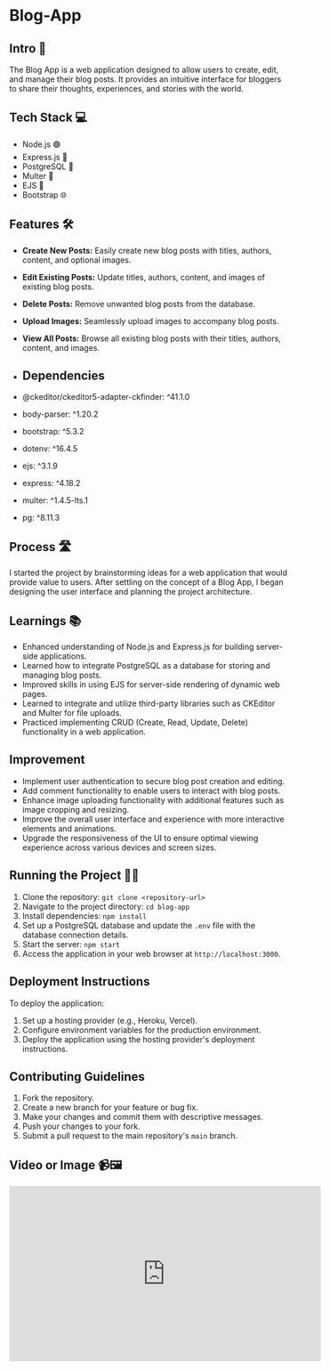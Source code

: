 # Blog-App

## Intro 🚀
The Blog App is a web application designed to allow users to create, edit, and manage their blog posts. It provides an intuitive interface for bloggers to share their thoughts, experiences, and stories with the world.

## Tech Stack 💻
- Node.js 🟢
- Express.js 🚀
- PostgreSQL 🐘
- Multer 📁
- EJS 🎨
- Bootstrap 🌐

## Features 🛠️
- **Create New Posts:** Easily create new blog posts with titles, authors, content, and optional images.
- **Edit Existing Posts:** Update titles, authors, content, and images of existing blog posts.
- **Delete Posts:** Remove unwanted blog posts from the database.
- **Upload Images:** Seamlessly upload images to accompany blog posts.
- **View All Posts:** Browse all existing blog posts with their titles, authors, content, and images.

- ## Dependencies
- @ckeditor/ckeditor5-adapter-ckfinder: ^41.1.0
- body-parser: ^1.20.2
- bootstrap: ^5.3.2
- dotenv: ^16.4.5
- ejs: ^3.1.9
- express: ^4.18.2
- multer: ^1.4.5-lts.1
- pg: ^8.11.3

## Process 🛣️
I started the project by brainstorming ideas for a web application that would provide value to users. After settling on the concept of a Blog App, I began designing the user interface and planning the project architecture.

## Learnings 📚
- Enhanced understanding of Node.js and Express.js for building server-side applications.
- Learned how to integrate PostgreSQL as a database for storing and managing blog posts.
- Improved skills in using EJS for server-side rendering of dynamic web pages.
-  Learned to integrate and utilize third-party libraries such as CKEditor and Multer for file uploads.
- Practiced implementing CRUD (Create, Read, Update, Delete) functionality in a web application.

## Improvement
- Implement user authentication to secure blog post creation and editing.
- Add comment functionality to enable users to interact with blog posts.
- Enhance image uploading functionality with additional features such as image cropping and resizing.
- Improve the overall user interface and experience with more interactive elements and animations.
- Upgrade the responsiveness of the UI to ensure optimal viewing experience across various devices and screen sizes.

## Running the Project 🏃‍♂️
1. Clone the repository: `git clone <repository-url>`
2. Navigate to the project directory: `cd blog-app`
3. Install dependencies: `npm install`
4. Set up a PostgreSQL database and update the `.env` file with the database connection details.
5. Start the server: `npm start`
6.  Access the application in your web browser at `http://localhost:3000`.

## Deployment Instructions
To deploy the application:
1. Set up a hosting provider (e.g., Heroku, Vercel).
2. Configure environment variables for the production environment.
3. Deploy the application using the hosting provider's deployment instructions.

## Contributing Guidelines
1. Fork the repository.
2. Create a new branch for your feature or bug fix.
3. Make your changes and commit them with descriptive messages.
4. Push your changes to your fork.
5. Submit a pull request to the main repository's `main` branch.

## Video or Image 📹🖼️
<iframe width="560" height="315" src="https://www.youtube.com/embed/VIDEO_ID_HERE" frameborder="0" allowfullscreen></iframe>
